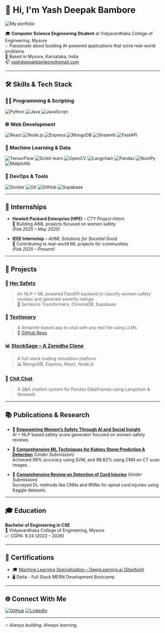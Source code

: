 # 👋 Hi, I'm Yash Deepak Bambore
![My portfolio](https://my-portfolio-five-sigma-55.vercel.app/)

🎓 **Computer Science Engineering Student** at Vidyavardhaka College of Engineering, Mysore  
💡 Passionate about building AI-powered applications that solve real-world problems  
📍 Based in Mysore, Karnataka, India  
📫 yashdeepakbambore@gmail.com  

---

## 🛠️ Skills & Tech Stack

### 👨‍💻 Programming & Scripting
![Python](https://img.shields.io/badge/Python-3776AB?style=flat&logo=python&logoColor=white)
![Java](https://img.shields.io/badge/Java-007396?style=flat&logo=java&logoColor=white)
![JavaScript](https://img.shields.io/badge/JavaScript-F7DF1E?style=flat&logo=javascript&logoColor=black)

### 🌐 Web Development
![React](https://img.shields.io/badge/React-20232A?style=flat&logo=react&logoColor=61DAFB)
![Node.js](https://img.shields.io/badge/Node.js-339933?style=flat&logo=node.js&logoColor=white)
![Express](https://img.shields.io/badge/Express.js-000000?style=flat&logo=express&logoColor=white)
![MongoDB](https://img.shields.io/badge/MongoDB-47A248?style=flat&logo=mongodb&logoColor=white)
![Streamlit](https://img.shields.io/badge/Streamlit-FF4B4B?style=flat&logo=streamlit&logoColor=white)
![FastAPI](https://img.shields.io/badge/FastAPI-009688?style=flat&logo=fastapi&logoColor=white)

### 🤖 Machine Learning & Data
![TensorFlow](https://img.shields.io/badge/TensorFlow-FF6F00?style=flat&logo=tensorflow&logoColor=white)
![Scikit-learn](https://img.shields.io/badge/scikit--learn-F7931E?style=flat&logo=scikit-learn&logoColor=white)
![OpenCV](https://img.shields.io/badge/OpenCV-5C3EE8?style=flat&logo=opencv&logoColor=white)
![Langchain](https://img.shields.io/badge/Langchain-000000?style=flat)
![Pandas](https://img.shields.io/badge/Pandas-150458?style=flat&logo=pandas&logoColor=white)
![NumPy](https://img.shields.io/badge/NumPy-013243?style=flat&logo=numpy&logoColor=white)
![Matplotlib](https://img.shields.io/badge/Matplotlib-11557C?style=flat)

### 🧰 DevOps & Tools
![Docker](https://img.shields.io/badge/Docker-2496ED?style=flat&logo=docker&logoColor=white)
![Git](https://img.shields.io/badge/Git-F05032?style=flat&logo=git&logoColor=white)
![GitHub](https://img.shields.io/badge/GitHub-181717?style=flat&logo=github&logoColor=white)
![Supabase](https://img.shields.io/badge/Supabase-3ECF8E?style=flat&logo=supabase&logoColor=white)

---

## 🧠 Internships

- **Hewlett Packard Enterprise (HPE)** – *CTY Project Intern*  
  🧠 Building AIML projects focused on women safety  
  *(Feb 2025 – May 2025)*

- **IEEE Internship** – *AI/ML Solutions for Societal Good*  
  🤖 Contributing to real-world ML projects for communities  
  *(Feb 2025 – Present)*

---

## 🚀 Projects

### 🔐 [Her Safety](https://yashdb18-hersafety.hf.space/docs#/)
> An NLP + ML powered FastAPI backend to classify women-safety reviews and generate severity ratings  
> 🧠 Sentence Transformers, ChromaDB, Supabase

### 📘 [Textionary](https://textionary.onrender.com/)
> A Streamlit-based app to chat with any text file using LLMs  
> 📂 [GitHub Repo](https://github.com/18YashDB10/Textionary)

### 📊 [StockSage – A Zerodha Clone](https://github.com/18YashDB10/StockSage---A-Zerodha-clone)
> A full-stack trading simulation platform  
> 💻 MongoDB, Express, React, Node.js

### 🧾 [Chit Chat](https://github.com/18YashDB10/Chit_Chat)
> A Q&A chatbot system for Pandas DataFrames using Langchain & Streamlit

---

## 📚 Publications & Research

- 📰 **[Empowering Women’s Safety Through AI and Social Insight](https://drive.google.com/file/d/1DhyoJd4hCVk7QyoAKbYqiAClk_fihECt/view?usp=sharing)**  
  AI + NLP based safety score generator focused on women safety reviews.

- 🧠 **[Comprehensive ML Techniques for Kidney Stone Prediction & Detection](https://drive.google.com/file/d/1-JaZQH6GzWUPtPUJo32W413d-Ut0p0QM/view?usp=sharing)** *(Under Submission)*  
  Achieved 99% accuracy using SVM, and 96.82% using CNN on CT scan images.

- 🧪 **[Comprehensive Review on Detection of Cord Injuries](https://drive.google.com/file/d/1z--1MDmlXzJsUketedarLawslSCyP6JO/view?usp=sharing)** *(Under Submission)*  
  Surveyed DL methods like CNNs and RNNs for spinal cord injuries using Kaggle datasets.

---

## 🎓 Education

**Bachelor of Engineering in CSE**  
📍 Vidyavardhaka College of Engineering, Mysore  
📈 CGPA: 9.24 (2022 – 2026)

---

## 📄 Certifications

- 🎓 [Machine Learning Specialization – DeepLearning.ai (Stanford)](https://www.coursera.org/account/accomplishments/specialization/BG3DEZTA0H0Y)
- 🖥️ Delta - Full Stack MERN Development Bootcamp

---

## 🌐 Connect With Me

[![GitHub](https://img.shields.io/badge/GitHub-18YashDB10-181717?style=flat&logo=github)](https://github.com/18YashDB10)
[![LinkedIn](https://img.shields.io/badge/LinkedIn-Yash_Deepak_Bambore-0077B5?style=flat&logo=linkedin&logoColor=white)](https://linkedin.com/in/yash-deepak-bambore-97543725a)

---

⭐ *Always building. Always learning.*
